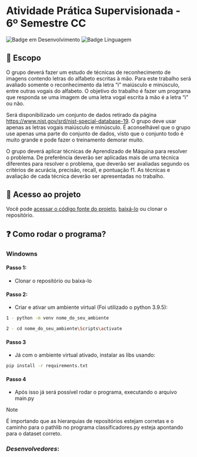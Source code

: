 # Atividade Prática Supervisionada - 6º Semestre CC

![Badge em Desenvolvimento](http://img.shields.io/static/v1?label=STATUS&message=EM%20DESENVOLVIMENTO&color=GREEN&style=for-the-badge)
![Badge Linguagem](https://img.shields.io/badge/Python-FFD43B?style=for-the-badge&logo=python&logoColor=blue)

## 🐍 Escopo

O grupo deverá fazer um estudo de técnicas de reconhecimento de imagens
contendo letras do alfabeto escritas à mão. Para este trabalho será avaliado
somente o reconhecimento da letra “i” maiúsculo e minúsculo, entre outras vogais do
alfabeto. O objetivo do trabalho é fazer um programa que responda se uma imagem
de uma letra vogal escrita à mão é a letra “i” ou não.

Será disponibilizado um conjunto de dados retirado da página
https://www.nist.gov/srd/nist-special-database-19. O grupo deve usar apenas as
letras vogais maiúsculo e minúsculo. É aconselhável que o grupo use apenas uma
parte do conjunto de dados, visto que o conjunto todo é muito grande e pode fazer o
treinamento demorar muito.

O grupo deverá aplicar técnicas de Aprendizado de Máquina para resolver o
problema. De preferência deverão ser aplicadas mais de uma técnica diferentes para
resolver o problema, que deverão ser avaliadas segundo os critérios de acurácia,
precisão, recall, e pontuação f1.
As técnicas e avaliação de cada técnica deverão ser apresentadas no trabalho.

## 📁 Acesso ao projeto

Você pode [acessar o código fonte do projeto](https://github.com/gfreitasrosa/APS-PI-6SEM/tree/main), [baixá-lo](https://github.com/gfreitasrosa/APS-PI-6SEM/archive/refs/heads/main.zip) ou clonar o repositório.

## ❓ Como rodar o programa?

### Windowns

#### Passo 1:
  -  Clonar o repositório ou baixa-lo
#### Passo 2:
  -  Criar e ativar um ambiente virtual (Foi utilizado o python 3.9.5):
 
  ```bash
  1 - python -m venv nome_do_seu_ambiente
  
  2 - cd nome_do_seu_ambiente\Scripts\activate
  ```
#### Passo 3
  - Já com o ambiente virtual ativado, instalar as libs usando:

  ```bash
  pip install -r requirements.txt
  ```
#### Passo 4
  - Após isso já será possível rodar o programa, executando o arquivo main.py

>[!NOTE]
   >
   >É importando que as hierarquias de repositórios estejam corretas e o caminho para o pathlib no programa classificadores.py esteja apontando para o dataset correto.

### *Desenvolvedores*:
